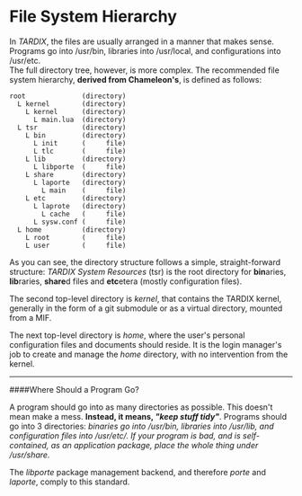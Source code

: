 File System Hierarchy
=====================

In _TARDIX_, the files are usually arranged in a manner that makes sense. Programs go into /usr/bin, libraries into /usr/local, and configurations into /usr/etc.  
The full directory tree, however, is more complex. The recommended file system hierarchy, **derived from Chameleon's**, is defined as follows:  



```
root              (directory)
  L kernel        (directory)
    L kernel      (directory)
      L main.lua  (directory)
  L tsr           (directory)
    L bin         (directory)
      L init      (     file)
      L tlc       (     file)
    L lib         (directory)
      L libporte  (     file)
    L share       (directory)
      L laporte   (directory)
        L main    (     file)
    L etc         (directory)
      L laprote   (directory)
        L cache   (     file)
      L sysw.conf (     file)
  L home          (directory)
    L root        (     file)
    L user        (     file)
```

As you can see, the directory structure follows a simple, straight-forward structure: _TARDIX System Resources_ (tsr) is the root directory for **bin**aries, **lib**raries, **share**d files and **etc**etera (mostly configuration files).  


The second top-level directory is _kernel_, that contains the TARDIX kernel, generally in the form of a git submodule or as a virtual directory, mounted from a MIF.  


The next top-level directory is _home_, where the user's personal configuration files and documents should reside. It is the login manager's job to create and manage the _home_ directory, with no intervention from the kernel.

------------------------------

####Where Should a Program Go?

A program should go into as many directories as possible. This doesn't mean make a mess. **Instead, it means, _"keep stuff tidy"_**. Programs should go into 3 directories: _binaries go into /usr/bin, libraries into /usr/lib, and configuration files into /usr/etc/<program>. If your program is bad, and is self-contained, as an application package, place the whole thing under /usr/share._  

The _libporte_ package management backend, and therefore _porte_ and _laporte_, comply to this standard.
